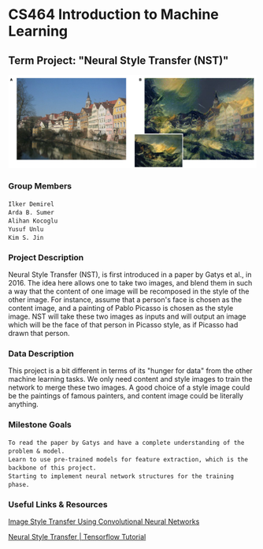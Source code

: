 # CS464 Introduction to Machine Learning
## Term Project:  "Neural Style Transfer (NST)"

![Gatys et al., 2016](example.png)

### Group Members

``Ilker Demirel`` \
``Arda B. Sumer`` \
``Alihan Kocoglu`` \
``Yusuf Unlu`` \
``Kim S. Jin``



### Project Description

Neural Style Transfer (NST), is first introduced in a paper
by Gatys et al., in 2016. The idea here
allows one to take two images, and blend them in such a way
that the content of one image will be recomposed in the style
of the other image. For instance,
assume that a person's face is chosen as the content image,
and a painting of Pablo Picasso is chosen as the style image.
NST will take these two images as inputs and will output an
image which will be the face of that person in Picasso style,
as if Picasso had drawn that person.


### Data Description

This project is a bit different in terms of its
"hunger for data" from the other machine learning tasks.
We only need content and style images to train the network
to merge these two images. A good choice of a style image 
could be the paintings of famous painters, and content image 
could be literally anything.


### Milestone Goals

``To read the paper by Gatys and have a complete understanding of the problem & model.`` \
``Learn to use pre-trained models for feature extraction, which is the backbone of this project.`` \
``Starting to implement neural network structures for the training phase.`` 


### Useful Links & Resources

[Image Style Transfer Using Convolutional Neural Networks](https://www.cv-foundation.org/openaccess/content_cvpr_2016/papers/Gatys_Image_Style_Transfer_CVPR_2016_paper.pdf)

[Neural Style Transfer | Tensorflow Tutorial](https://www.tensorflow.org/tutorials/generative/style_transfer)

